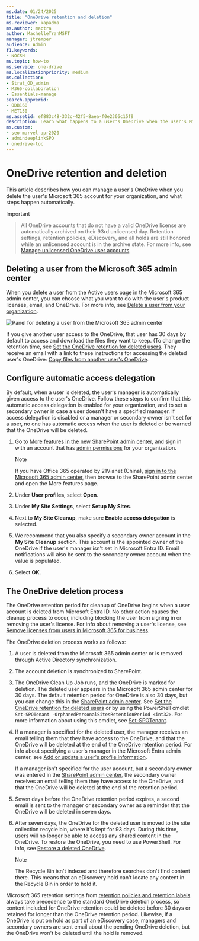 ```yaml
---
ms.date: 01/24/2025
title: "OneDrive retention and deletion"
ms.reviewer: kapadma
ms.author: mactra
author: MachelleTranMSFT
manager: jtremper
audience: Admin
f1.keywords:
- NOCSH
ms.topic: how-to
ms.service: one-drive
ms.localizationpriority: medium
ms.collection: 
- Strat_OD_admin
- M365-collaboration
- Essentials-manage
search.appverid:
- ODB160
- MET150
ms.assetid: ef883c48-332c-42f5-8aea-f0e2366c15f9
description: Learn what happens to a user's OneDrive when the user's Microsoft 365 account for the organization is deleted.
ms.custom: 
- seo-marvel-apr2020
- admindeeplinkSPO
- onedrive-toc
---
```


# OneDrive retention and deletion

This article describes how you can manage a user's OneDrive when you delete the user's Microsoft 365 account for your organization, and what steps happen automatically.

> [!IMPORTANT]

> All OneDrive accounts that do not have a valid OneDrive license are automatically archived on their 93rd unlicensed day.  Retention settings, retention policies, eDiscovery, and all holds are still honored while an unlicensed account is in the archive state. For more info, see [Manage unlicensed OneDrive user accounts](unlicensed-onedrive-accounts.md).

## Deleting a user from the Microsoft 365 admin center

When you delete a user from the Active users page in the Microsoft 365 admin center, you can choose what you want to do with the user's product licenses, email, and OneDrive. For more info, see [Delete a user from your organization](/office365/admin/add-users/delete-a-user).

![Panel for deleting a user from the Microsoft 365 admin center](media/delete-user-m365.png)

If you give another user access to the OneDrive, that user has 30 days by default to access and download the files they want to keep. (To change the retention time, see [Set the OneDrive retention for deleted users](set-retention.md). They receive an email with a link to these instructions for accessing the deleted user's OneDrive: [Copy files from another user's OneDrive](https://support.microsoft.com/office/copy-files-from-another-person-s-onedrive-7eb33f7d-6540-488f-afaf-56043828e47b).
  
## Configure automatic access delegation

By default, when a user is deleted, the user's manager is automatically given access to the user's OneDrive. Follow these steps to confirm that this automatic access delegation is enabled for your organization, and to set a secondary owner in case a user doesn't have a specified manager. If access delegation is disabled or a manager or secondary owner isn't set for a user, no one has automatic access when the user is deleted or be warned that the OneDrive will be deleted.
  
1. Go to [More features in the new SharePoint admin center](https://go.microsoft.com/fwlink/?linkid=2185077), and sign in with an account that has [admin permissions](/sharepoint/sharepoint-admin-role) for your organization.

    >[!Note]
    >If you have Office 365 operated by 21Vianet (China), [sign in to the Microsoft 365 admin center](https://go.microsoft.com/fwlink/p/?linkid=850627), then browse to the SharePoint admin center and open the More features page.

2. Under **User profiles**, select **Open**.

3. Under **My Site Settings**, select **Setup My Sites**.

4. Next to **My Site Cleanup**, make sure **Enable access delegation** is selected.

5. We recommend that you also specify a secondary owner account in the **My Site Cleanup** section. This account is the appointed owner of the OneDrive if the user's manager isn't set in Microsoft Entra ID. Email notifications will also be sent to the secondary owner account when the value is populated.

6. Select **OK**.
  
## The OneDrive deletion process

The OneDrive retention period for cleanup of OneDrive begins when a user account is deleted from Microsoft Entra ID. No other action causes the cleanup process to occur, including blocking the user from signing in or removing the user's license. For info about removing a user's license, see [Remove licenses from users in Microsoft 365 for business](/office365/admin/subscriptions-and-billing/remove-licenses-from-users).

The OneDrive deletion process works as follows:

1. A user is deleted from the Microsoft 365 admin center or is removed through Active Directory synchronization.

2. The account deletion is synchronized to SharePoint.

3. The OneDrive Clean Up Job runs, and the OneDrive is marked for deletion. The deleted user appears in the Microsoft 365 admin center for 30 days. The default retention period for OneDrive is also 30 days, but you can change this in the [SharePoint admin center](https://go.microsoft.com/fwlink/?linkid=2185219). See [Set the OneDrive retention for deleted users](set-retention.md) or by using the PowerShell cmdlet `Set-SPOTenant -OrphanedPersonalSitesRetentionPeriod <int32>`. For more information about using this cmdlet, see [Set-SPOTenant](/powershell/module/sharepoint-online/set-spotenant).

4. If a manager is specified for the deleted user, the manager receives an email telling them that they have access to the OneDrive, and that the OneDrive will be deleted at the end of the OneDrive retention period. For info about specifying a user's manager in the Microsoft Entra admin center, see [Add or update a user's profile information](/azure/active-directory/fundamentals/active-directory-users-profile-azure-portal).

    If a manager isn't specified for the user account, but a secondary owner was entered in the [SharePoint admin center](https://go.microsoft.com/fwlink/?linkid=2185219), the secondary owner receives an email telling them they have access to the OneDrive, and that the OneDrive will be deleted at the end of the retention period.

5. Seven days before the OneDrive retention period expires, a second email is sent to the manager or secondary owner as a reminder that the OneDrive will be deleted in seven days.

6. After seven days, the OneDrive for the deleted user is moved to the site collection recycle bin, where it's kept for 93 days. During this time, users will no longer be able to access any shared content in the OneDrive. To restore the OneDrive, you need to use PowerShell. For info, see [Restore a deleted OneDrive](restore-deleted-onedrive.md).

    > [!NOTE]
    > The Recycle Bin isn't indexed and therefore searches don't find content there. This means that an eDiscovery hold can't locate any content in the Recycle Bin in order to hold it.
  
Microsoft 365 retention settings from [retention policies and retention labels](/microsoft-365/compliance/retention) always take precedence to the standard OneDrive deletion process, so content included for OneDrive retention could be deleted before 30 days or retained for longer than the OneDrive retention period. Likewise, if a OneDrive is put on hold as part of an eDiscovery case, managers and secondary owners are sent email about the pending OneDrive deletion, but the OneDrive won't be deleted until the hold is removed.
